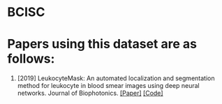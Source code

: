 # BCISC

# Papers using this dataset are as follows:
1. [2019] LeukocyteMask: An automated localization and segmentation method for leukocyte in blood smear images using deep neural networks. Journal of Biophotonics. [[Paper]](https://doi.org/10.1002/jbio.201800488) [[Code]](https://github.com/fpklipic/LeukocyteMask)








